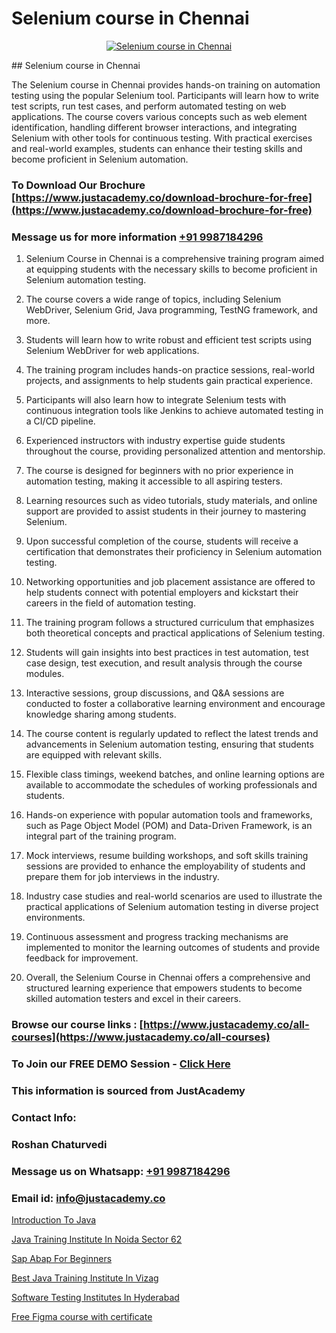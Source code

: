 # Selenium course in Chennai

<p align="center">
  <a href="https://justacademy.co/program-detail/software-testing">
    <img src="https://justacademy.co/storage2/program_images/1704700438.webp" alt="Selenium course in Chennai">
  </a>
</p>
## Selenium course in Chennai

The Selenium course in Chennai provides hands-on training on automation testing using the popular Selenium tool. Participants will learn how to write test scripts, run test cases, and perform automated testing on web applications. The course covers various concepts such as web element identification, handling different browser interactions, and integrating Selenium with other tools for continuous testing. With practical exercises and real-world examples, students can enhance their testing skills and become proficient in Selenium automation.
### To Download Our Brochure [https://www.justacademy.co/download-brochure-for-free](https://www.justacademy.co/download-brochure-for-free)
### Message us for more information [+91 9987184296](https://api.whatsapp.com/send?phone=919987184296)
1) Selenium Course in Chennai is a comprehensive training program aimed at equipping students with the necessary skills to become proficient in Selenium automation testing.

2) The course covers a wide range of topics, including Selenium WebDriver, Selenium Grid, Java programming, TestNG framework, and more.

3) Students will learn how to write robust and efficient test scripts using Selenium WebDriver for web applications.

4) The training program includes hands-on practice sessions, real-world projects, and assignments to help students gain practical experience.

5) Participants will also learn how to integrate Selenium tests with continuous integration tools like Jenkins to achieve automated testing in a CI/CD pipeline.

6) Experienced instructors with industry expertise guide students throughout the course, providing personalized attention and mentorship.

7) The course is designed for beginners with no prior experience in automation testing, making it accessible to all aspiring testers.

8) Learning resources such as video tutorials, study materials, and online support are provided to assist students in their journey to mastering Selenium.

9) Upon successful completion of the course, students will receive a certification that demonstrates their proficiency in Selenium automation testing.

10) Networking opportunities and job placement assistance are offered to help students connect with potential employers and kickstart their careers in the field of automation testing.

11) The training program follows a structured curriculum that emphasizes both theoretical concepts and practical applications of Selenium testing.

12) Students will gain insights into best practices in test automation, test case design, test execution, and result analysis through the course modules.

13) Interactive sessions, group discussions, and Q&A sessions are conducted to foster a collaborative learning environment and encourage knowledge sharing among students.

14) The course content is regularly updated to reflect the latest trends and advancements in Selenium automation testing, ensuring that students are equipped with relevant skills.

15) Flexible class timings, weekend batches, and online learning options are available to accommodate the schedules of working professionals and students.

16) Hands-on experience with popular automation tools and frameworks, such as Page Object Model (POM) and Data-Driven Framework, is an integral part of the training program.

17) Mock interviews, resume building workshops, and soft skills training sessions are provided to enhance the employability of students and prepare them for job interviews in the industry.

18) Industry case studies and real-world scenarios are used to illustrate the practical applications of Selenium automation testing in diverse project environments.

19) Continuous assessment and progress tracking mechanisms are implemented to monitor the learning outcomes of students and provide feedback for improvement.

20) Overall, the Selenium Course in Chennai offers a comprehensive and structured learning experience that empowers students to become skilled automation testers and excel in their careers.

### Browse our course links : [https://www.justacademy.co/all-courses](https://www.justacademy.co/all-courses) 
### To Join our FREE DEMO Session - [Click Here](https://www.justacademy.co/register-for-course-demo)


### This information is sourced from JustAcademy
### Contact Info:
### Roshan Chaturvedi
### Message us on Whatsapp: [+91 9987184296](https://api.whatsapp.com/send?phone=919987184296)
### Email id: [info@justacademy.co](mailto:info@justacademy.co)
                
[Introduction To Java](https://www.linkedin.com/pulse/introduction-java-justacademy-cupertino-ifdbc/)

[Java Training Institute In Noida Sector 62](https://www.linkedin.com/pulse/java-training-institute-noida-sector-62-justacademy-liverpool-sjecf?trackingId=yArj2wBVB9IOOXojsFbaCA%3D%3D&lipi=urn%3Ali%3Apage%3Ad_flagship3_company_admin%3BwUUQsYTGTZy3zMvOP%2FpbFA%3D%3D)

[Sap Abap For Beginners](https://medium.com/@shivamja27/sap-abap-for-beginners-6b1d97294496)

[Best Java Training Institute In Vizag](https://medium.com/@ranemanish460/best-java-training-institute-in-vizag-ed09294a5d92)

[Software Testing Institutes In Hyderabad](https://justacademyin.github.io/justacademy/software-testing-institutes-in-hyderabad)

[Free Figma course with certificate](https://justacademyin.github.io/justacademy/free-figma-course-with-certificate)

